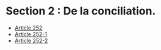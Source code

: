 # Section 2 : De la conciliation.

- [Article 252](article-252.md)
- [Article 252-1](article-252-1.md)
- [Article 252-2](article-252-2.md)
